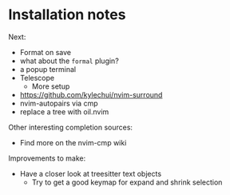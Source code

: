 # Installation notes

Next:
* Format on save
 * what about the `formal` plugin?
* a popup terminal
* Telescope
  * More setup
* https://github.com/kylechui/nvim-surround
* nvim-autopairs via cmp
* replace a tree with oil.nvim

Other interesting completion sources:
* Find more on the nvim-cmp wiki

Improvements to make:
* Have a closer look at treesitter text objects
  * Try to get a good keymap for expand and shrink selection
